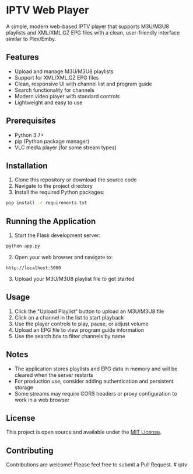 # IPTV Web Player

A simple, modern web-based IPTV player that supports M3U/M3U8 playlists and XML/XML.GZ EPG files with a clean, user-friendly interface similar to Plex/Emby.

## Features

- Upload and manage M3U/M3U8 playlists
- Support for XML/XML.GZ EPG files
- Clean, responsive UI with channel list and program guide
- Search functionality for channels
- Modern video player with standard controls
- Lightweight and easy to use

## Prerequisites

- Python 3.7+
- pip (Python package manager)
- VLC media player (for some stream types)

## Installation

1. Clone this repository or download the source code
2. Navigate to the project directory
3. Install the required Python packages:

```bash
pip install -r requirements.txt
```

## Running the Application

1. Start the Flask development server:

```bash
python app.py
```

2. Open your web browser and navigate to:

```
http://localhost:5000
```

3. Upload your M3U/M3U8 playlist file to get started

## Usage

1. Click the "Upload Playlist" button to upload an M3U/M3U8 file
2. Click on a channel in the list to start playback
3. Use the player controls to play, pause, or adjust volume
4. Upload an EPG file to view program guide information
5. Use the search box to filter channels by name

## Notes

- The application stores playlists and EPG data in memory and will be cleared when the server restarts
- For production use, consider adding authentication and persistent storage
- Some streams may require CORS headers or proxy configuration to work in a web browser

## License

This project is open source and available under the [MIT License](LICENSE).

## Contributing

Contributions are welcome! Please feel free to submit a Pull Request.
#   i p t v  
 